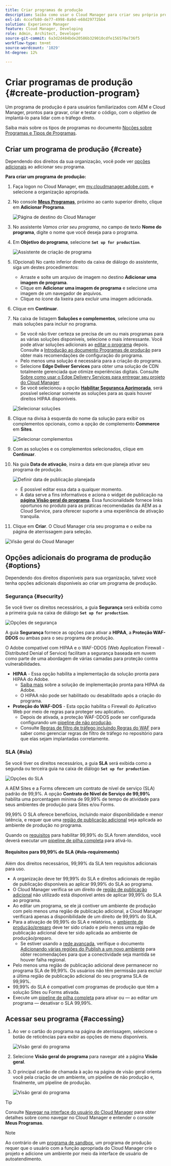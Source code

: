 ```yaml
---
title: Criar programas de produção
description: Saiba como usar o Cloud Manager para criar seu próprio programa de produção para hospedar o tráfego direto.
exl-id: 4ccefb80-de77-4998-8a9d-e68d29772bb4
solution: Experience Manager
feature: Cloud Manager, Developing
role: Admin, Architect, Developer
source-git-commit: 6a3d2d484bde20586b329010cdfe156570e736f5
workflow-type: tm+mt
source-wordcount: '1029'
ht-degree: 12%

---
```



# Criar programas de produção {#create-production-program}

Um programa de produção é para usuários familiarizados com AEM e Cloud Manager, prontos para gravar, criar e testar o código, com o objetivo de implantá-lo para lidar com o tráfego direto.

Saiba mais sobre os tipos de programas no documento [Noções sobre Programas e Tipos de Programas](program-types.md).

## Criar um programa de produção {#create}

Dependendo dos direitos da sua organização, você pode ver [opções adicionais](#options) ao adicionar seu programa.

**Para criar um programa de produção:**

1. Faça logon no Cloud Manager, em [my.cloudmanager.adobe.com](https://my.cloudmanager.adobe.com/), e selecione a organização apropriada.

1. No console **[Meus Programas](/help/implementing/cloud-manager/navigation.md#my-programs)**, próximo ao canto superior direito, clique em **Adicionar Programa**.

   ![Página de destino do Cloud Manager](assets/log-in.png)

1. No assistente *Vamos criar seu programa*, no campo de texto **Nome do programa**, digite o nome que você deseja para o programa.

1. Em **Objetivo do programa**, selecione **`Set up for production`**.

   ![Assistente de criação de programa](assets/create-production-program.png)

1. (Opcional) No canto inferior direito da caixa de diálogo do assistente, siga um destes procedimentos:

   * Arraste e solte um arquivo de imagem no destino **Adicionar uma imagem de programa**.
   * Clique em **Adicionar uma imagem de programa** e selecione uma imagem de um navegador de arquivos.
   * Clique no ícone da lixeira para excluir uma imagem adicionada.

1. Clique em **Continuar**.

1. Na caixa de listagem **Soluções e complementos**, selecione uma ou mais soluções para incluir no programa.

   * Se você não tiver certeza se precisa de um ou mais programas para as várias soluções disponíveis, selecione o mais interessante. Você pode ativar soluções adicionais ao [editar o programa](/help/implementing/cloud-manager/getting-access-to-aem-in-cloud/editing-programs.md) depois. Consulte a [Introdução ao documento Programas de produção](/help/implementing/cloud-manager/getting-access-to-aem-in-cloud/introduction-production-programs.md) para obter mais recomendações de configuração do programa.
   * Pelo menos uma solução é necessária para a criação do programa.
   * Selecione **Edge Deliver Services** para obter uma solução de CDN totalmente gerenciada que otimize experiências digitais. Consulte [Sobre como usar o Edge Delivery Services para entregar seu projeto do Cloud Manager](#edge-overview)
   * Se você selecionou a opção **[Habilitar Segurança Aprimorada](#security)**, será possível selecionar somente as soluções para as quais houver direitos HIPAA disponíveis.

   ![Selecionar soluções](/help/implementing/cloud-manager/assets/add-production-program-with-edge.png)

1. Clique na divisa à esquerda do nome da solução para exibir os complementos opcionais, como a opção de complemento **Commerce** em **Sites**.

   ![Selecionar complementos](assets/setup-prod-commerce.png)

1. Com as soluções e os complementos selecionados, clique em **Continuar**.

1. Na guia **Data de ativação**, insira a data em que planeja ativar seu programa de produção.

   ![Definir data de publicação planejada](assets/set-up-go-live.png)

   * É possível editar essa data a qualquer momento.
   * A data serve a fins informativos e aciona o widget de publicação na [**página Visão geral do programa**](/help/implementing/cloud-manager/getting-access-to-aem-in-cloud/editing-programs.md#program-overview). Essa funcionalidade fornece links oportunos no produto para as práticas recomendadas da AEM as a Cloud Service, para oferecer suporte a uma experiência de ativação tranquila.

1. Clique em **Criar**. O Cloud Manager cria seu programa e o exibe na página de aterrissagem para seleção.

![Visão geral do Cloud Manager](assets/navigate-cm.png)

## Opções adicionais do programa de produção {#options}

Dependendo dos direitos disponíveis para sua organização, talvez você tenha opções adicionais disponíveis ao criar um programa de produção.

### Segurança {#security}

Se você tiver os direitos necessários, a guia **Segurança** será exibida como a primeira guia na caixa de diálogo **`Set up for production`**.

![Opções de segurança](assets/create-production-program-security.png)

A guia **Segurança** fornece as opções para ativar a **HIPAA**, a **Proteção WAF-DDOS** ou ambas para o seu programa de produção.

O Adobe compatível com HIPAA e o WAF-DDOS (Web Application Firewall - Distributed Denial of Service) facilitam a segurança baseada em nuvem como parte de uma abordagem de várias camadas para proteção contra vulnerabilidades.

* **HIPAA** - Essa opção habilita a implementação da solução pronta para HIPAA do Adobe.
   * [Saiba mais](https://www.adobe.com/trust/compliance/hipaa-ready.html) sobre a solução de implementação pronta para HIPAA da Adobe.
   * O HIPAA não pode ser habilitado ou desabilitado após a criação do programa.
* **Proteção do WAF-DOS** - Esta opção habilita o Firewall do Aplicativo Web por meio de regras para proteger seu aplicativo.
   * Depois de ativada, a proteção WAF-DDOS pode ser configurada configurando um [pipeline de não produção](/help/implementing/cloud-manager/configuring-pipelines/configuring-non-production-pipelines.md).
   * Consulte [Regras de filtro de tráfego incluindo Regras do WAF](/help/security/traffic-filter-rules-including-waf.md) para saber como gerenciar regras de filtro de tráfego no repositório para que elas sejam implantadas corretamente.

### SLA {#sla}

Se você tiver os direitos necessários, a guia **SLA** será exibida como a segunda ou terceira guia na caixa de diálogo **`Set up for production`**.

![Opções do SLA](assets/create-production-program-sla.png)

A AEM Sites e a Forms oferecem um contrato de nível de serviço (SLA) padrão de 99,9%. A opção **Contrato de Nível de Serviço de 99,99%** habilita uma porcentagem mínima de 99,99% de tempo de atividade para seus ambientes de produção para Sites e/ou Forms.

99,99% O SLA oferece benefícios, incluindo maior disponibilidade e menor latência, e requer que uma [região de publicação adicional](/help/implementing/cloud-manager/manage-environments.md#multiple-regions) seja aplicada ao ambiente de produção no programa.

Quando os [requisitos](#sla-requirements) para habilitar 99,99% do SLA forem atendidos, você deverá executar um [pipeline de pilha completa](/help/implementing/cloud-manager/configuring-pipelines/configuring-production-pipelines.md) para ativá-lo.

#### Requisitos para 99,99% de SLA {#sla-requirements}

Além dos direitos necessários, 99,99% da SLA tem requisitos adicionais para uso.

* A organização deve ter 99,99% do SLA e direitos adicionais de região de publicação disponíveis ao aplicar 99,99% do SLA ao programa.
* O Cloud Manager verifica se um direito de [região de publicação adicional](/help/implementing/cloud-manager/manage-environments.md#multiple-regions) não utilizado está disponível antes de aplicar 99,99% do SLA ao programa.
* Ao editar um programa, se ele já contiver um ambiente de produção com pelo menos uma região de publicação adicional, a Cloud Manager verificará apenas a disponibilidade de um direito de 99,99% do SLA.
* Para a ativação de 99,99% do SLA e relatórios, o [ambiente de produção/preparo](/help/implementing/cloud-manager/manage-environments.md#adding-environments) deve ter sido criado e pelo menos uma região de publicação adicional deve ter sido aplicada ao ambiente de produção/preparo.
   * Se estiver usando a [rede avançada](/help/security/configuring-advanced-networking.md), verifique o documento [Adicionando várias regiões do Publish a um novo ambiente](/help/implementing/cloud-manager/manage-environments.md#adding-regions) para obter recomendações para que a conectividade seja mantida se houver falha regional.
* Pelo menos uma região de publicação adicional deve permanecer no programa SLA de 99,99%. Os usuários não têm permissão para excluir a última região de publicação adicional do seu programa SLA de 99,99%.
* 99,99% do SLA é compatível com programas de produção que têm a solução Sites ou Forms ativada.
* Execute um [pipeline de pilha completa](/help/implementing/cloud-manager/configuring-pipelines/configuring-production-pipelines.md) para ativar ou — ao editar um programa — desativar o SLA 99,99%.

## Acessar seu programa {#accessing}

1. Ao ver o cartão do programa na página de aterrissagem, selecione o botão de reticências para exibir as opções de menu disponíveis.

   ![Visão geral do programa](assets/program-overview.png)

1. Selecione **Visão geral do programa** para navegar até a página **Visão geral**.

1. O principal cartão de chamada à ação na página de visão geral orienta você pela criação de um ambiente, um pipeline de não produção e, finalmente, um pipeline de produção.

   ![Visão geral do programa](assets/set-up-prod5.png)

>[!TIP]
>
>Consulte [Navegar na interface do usuário do Cloud Manager](/help/implementing/cloud-manager/navigation.md) para obter detalhes sobre como navegar no Cloud Manager e entender o console **Meus Programas**.

>[!NOTE]
>
>Ao contrário de um [programa de sandbox](introduction-sandbox-programs.md#auto-creation), um programa de produção requer que o usuário com a função apropriada do Cloud Manager crie o projeto e adicione um ambiente por meio da interface de usuário de autoatendimento.


